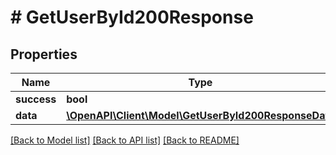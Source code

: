 # # GetUserById200Response

## Properties

Name | Type | Description | Notes
------------ | ------------- | ------------- | -------------
**success** | **bool** |  | [optional]
**data** | [**\OpenAPI\Client\Model\GetUserById200ResponseData**](GetUserById200ResponseData.md) |  | [optional]

[[Back to Model list]](../../README.md#models) [[Back to API list]](../../README.md#endpoints) [[Back to README]](../../README.md)

